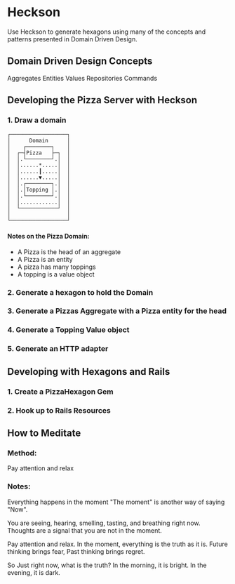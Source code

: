 # Heckson

Use Heckson to generate hexagons using many of the concepts and patterns presented in
Domain Driven Design.

## Domain Driven Design Concepts

Aggregates
Entities
Values
Repositories
Commands

## Developing the Pizza Server with Heckson

### 1. Draw a domain
```
┌──────────────────┐
│      Domain      │
│    ┌────────┐    │
│  ┌─┤Pizza   ├─┐  │
│  │.└────────┘.│  │
│  │......*.....│  │
│  │......┃.....│  │
│  │......▼.....│  │
│  │.┌────────┐.│  │
│  │.│Topping │.│  │
│  │.└────────┘.│  │
│  │............│  │
│  └────────────┘  │
│                  │
└──────────────────┘
```

#### Notes on the Pizza Domain:
* A Pizza is the head of an aggregate
* A Pizza is an entity
* A pizza has many toppings
* A topping is a value object

### 2. Generate a hexagon to hold the Domain
### 3. Generate a Pizzas Aggregate with a Pizza entity for the head
### 4. Generate a Topping Value object
### 5. Generate an HTTP adapter

## Developing with Hexagons and Rails
### 1. Create a PizzaHexagon Gem
### 2. Hook up to Rails Resources

## How to Meditate

### Method:

Pay attention and relax

### Notes:

Everything happens in the moment
"The moment" is another way of saying "Now".

You are seeing, hearing, smelling, tasting, and breathing right now.
Thoughts are a signal that you are not in the moment.

Pay attention and relax. In the moment, everything is the truth as it is.
Future thinking brings fear, Past thinking brings regret.

So Just right now, what is the truth?
In the morning, it is bright. In the evening, it is dark.
